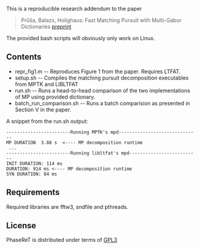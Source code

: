 This is a reproducible research addendum to the paper

> Průša, Balazs, Holighaus: Fast Matching Pursuit with Multi-Gabor Dictionaries
 [preprint](http://ltfat.github.io/notes/ltfatnote052.pdf)

The provided bash scripts will obviously only work on Linux.

## Contents

* repr_fig1.m -- Reproduces Figure 1 from the paper. Requires LTFAT.
* setup.sh -- Compiles the matching pursuit decomposition executables from MPTK and LIBLTFAT
* run.sh -- Runs a head-to-head comparison of the two implementations of MP using provided dictionary.
* batch_run_comparison.sh -- Runs a batch comparision as presented in Section V in the paper.

A snippet from the run.sh output:
```
------------------------Running MPTK's mpd------------------------------
MP DURATION  3.88 s  <---- MP decomposition runtime
 ...
------------------------Running libltfat's mpd--------------------------
INIT DURATION: 114 ms
DURATION: 914 ms <---- MP decomposition runtime
SYN DURATION: 84 ms
```

## Requirements

Required libraries are fftw3, sndfile and pthreads.

## License
PhaseReT is distributed under terms of
[GPL3](http://www.gnu.org/licenses/gpl-3.0.en.html)



